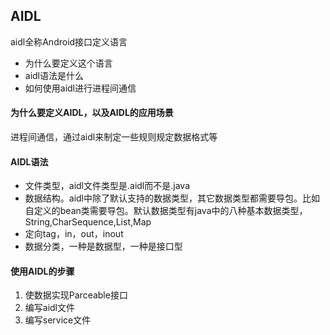 ## AIDL
aidl全称Android接口定义语言
* 为什么要定义这个语言
* aidl语法是什么
* 如何使用aidl进行进程间通信
#### 为什么要定义AIDL，以及AIDL的应用场景
进程间通信，通过aidl来制定一些规则规定数据格式等

#### AIDL语法
* 文件类型，aidl文件类型是.aidl而不是.java
* 数据结构。aidl中除了默认支持的数据类型，其它数据类型都需要导包。比如自定义的bean类需要导包。默认数据类型有java中的八种基本数据类型，String,CharSequence,List,Map
* 定向tag，in，out，inout
* 数据分类，一种是数据型，一种是接口型
#### 使用AIDL的步骤
1. 使数据实现Parceable接口
2. 编写aidl文件
3. 编写service文件